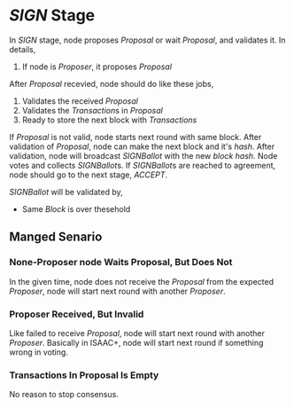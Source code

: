 # *SIGN* Stage

In *SIGN* stage, node proposes *Proposal* or wait *Proposal*, and validates it. In details,

1. If node is *Proposer*, it proposes *Proposal*

After *Proposal* recevied, node should do like these jobs,

1. Validates the received *Proposal*
1. Validates the *Transaction*s in *Proposal*
1. Ready to store the next block with *Transactions*

If *Proposal* is not valid, node starts next round with same block. After validation of *Proposal*, node can make the next block and it's *hash*. After validation, node will broadcast *SIGNBallot* with the new *block* *hash*. Node votes and collects *SIGNBallot*s. If *SIGNBallot*s are reached to agreement, node should go to the next stage, *ACCEPT*. 

*SIGNBallot* will be validated by,

* Same *Block* is over thesehold


## Manged Senario

### None-Proposer node Waits Proposal, But Does Not

In the given time, node does not receive the *Proposal* from the expected *Proposer*, node will start next round with another *Proposer*.

### Proposer Received, But Invalid

Like failed to receive *Proposal*, node will start next round with another *Proposer*. Basically in ISAAC+, node will start next round if something wrong in voting.

### Transactions In Proposal Is Empty 

No reason to stop consensus.
